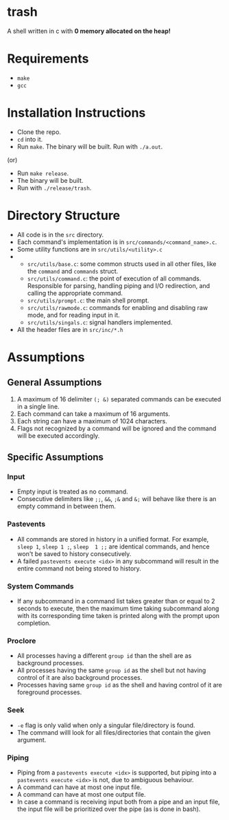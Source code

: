 # trash

A shell written in c with **0 memory allocated on the heap!**

# Requirements
- `make`
- `gcc`

# Installation Instructions
- Clone the repo.
- `cd` into it.
- Run `make`. The binary will be built. Run with `./a.out`.

(or)

- Run `make release`.
- The binary will be built. 
- Run with `./release/trash`.

# Directory Structure
- All code is in the `src` directory.
- Each command's implementation is in `src/commands/<command_name>.c`.
- Some utility functions are in `src/utils/<utility>.c`
-   - `src/utils/base.c`: some common structs used in all other files, like the `command` and `commands` struct.
    - `src/utils/command.c`: the point of execution of all commands. Responsible for parsing, handling piping and I/O redirection, and calling the appropriate command.
    - `src/utils/prompt.c`: the main shell prompt.
    - `src/utils/rawmode.c`: commands for enabling and disabling raw mode, and for reading input in it.
    - `src/utils/singals.c`: signal handlers implemented.
- All the header files are in `src/inc/*.h`

# Assumptions

## General Assumptions
1. A maximum of 16 delimiter `(; &)` separated commands can be executed in a single line.
2. Each command can take a maximum of 16 arguments.
3. Each string can have a maximum of 1024 characters.
4. Flags not recognized by a command will be ignored and the command will be executed accordingly.

## Specific Assumptions
### Input
- Empty input is treated as no command.
- Consecutive delimiters like `;;`, `&&`, `;&` and `&;` will behave like there is an empty command in between them.

### Pastevents
- All commands are stored in history in a unified format. For example, `sleep 1`, `sleep 1 ;`, `sleep  1 ;;` are identical commands, and hence won't be saved to history consecutively.
- A failed `pastevents execute <idx>` in any subcommand will result in the entire command not being stored to history.

### System Commands
- If any subcommand in a command list takes greater than or equal to 2 seconds to execute, then the maximum time taking subcommand along with its corresponding time taken is printed along with the prompt upon completion.

### Proclore
- All processes having a different `group id` than the shell are as background processes.
- All processes having the same `group id` as the shell but not having control of it are also background processes.
- Processes having same `group id` as the shell and having control of it are foreground processes.

### Seek
- `-e` flag is only valid when only a singular file/directory is found.
- The command willl look for all files/directories that contain the given argument.

### Piping
- Piping from a `pastevents execute <idx>` is supported, but piping into a `pastevents execute <idx>` is not, due to ambiguous behaviour.
- A command can have at most one input file.
- A command can have at most one output file.
- In case a command is receiving input both from a pipe and an input file, the input file will be prioritized over the pipe (as is done in bash).
